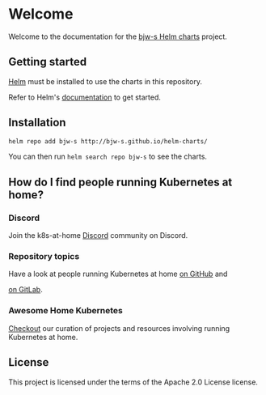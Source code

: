 # Welcome

Welcome to the documentation for the [bjw-s Helm charts](https://github.com/bjw-s/helm-charts) project.

## Getting started

[Helm](https://helm.sh) must be installed to use the charts in this repository.

Refer to Helm's [documentation](https://helm.sh/docs/) to get started.

## Installation

```sh
helm repo add bjw-s http://bjw-s.github.io/helm-charts/
```

You can then run `helm search repo bjw-s` to see the charts.

## How do I find people running Kubernetes at home?

### Discord

Join the k8s-at-home [Discord](https://discord.gg/sTMX7Vh) community on Discord.

### Repository topics

Have a look at people running Kubernetes at home
[on GitHub](https://github.com/topics/k8s-at-home?o=desc&s=updated) and
<!-- Disable link check because it requires login -->
<!-- markdown-link-check-disable-next-line -->
[on GitLab](https://gitlab.com/search?search=k8s-at-home).

### Awesome Home Kubernetes

[Checkout](https://github.com/k8s-at-home/awesome-home-kubernetes) our curation
of projects and resources involving running Kubernetes at home.

## License

This project is licensed under the terms of the Apache 2.0 License license.
